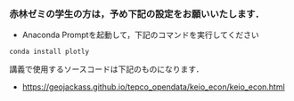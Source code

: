 ### 赤林ゼミの学生の方は，予め下記の設定をお願いいたします．

- Anaconda Promptを起動して，下記のコマンドを実行してください
```
conda install plotly
```

講義で使用するソースコードは下記のものになります．
- https://geojackass.github.io/tepco_opendata/keio_econ/keio_econ.html
